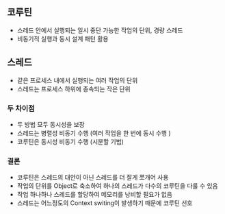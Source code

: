 
## 코루틴 

- 스레드 안에서 실행되는 일시 중단 가능한 작업의 단위, 경량 스레드
- 비동기적 실행과 동시 설계 패턴 활용

## 스레드

- 같은 프로세스 내에서 실행되는 여러 작업의 단위
- 스레드는 프로세스 하위에 종속되는 작은 단위 

### 두 차이점

- 두 방법 모두 동시성을 보장
- 스레드는 병렬성 비동기 수행 (여러 작업을 한 번에 동시 수행 )
- 코루틴은 동시성 비동기 수행 (시분할 기법)

### 결론 

- 코루틴은 스레드의 대안이 아닌 스레드를 더 잘게 쪼개어 사용
- 작업의 단위를 Object로 축소하여 하나의 스레드가 다수의 코루틴을 다룰 수 있음
- 작업 하나하나 스레드를 할당하여 메모리를 낭비할 필요가 없음 
- 스레드는 어느정도의 Context switing이 발생하기 때문에 코루틴 선호  